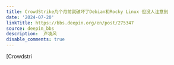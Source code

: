 ```yaml
---
title: CrowdStrike几个月前就破坏了Debian和Rocky Linux 但没人注意到
date: '2024-07-20'
linkTitle: https://bbs.deepin.org/en/post/275347
source: deepin_bbs
description:  卢凌风 
disable_comments: true
---
```

[Crowdstri

